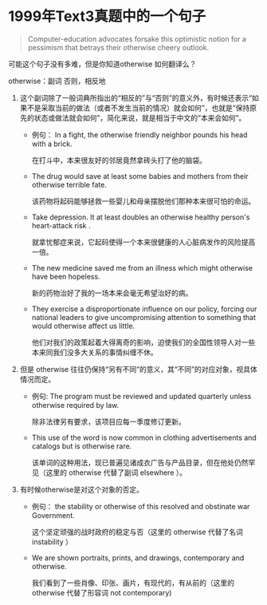 # 1999年Text3真题中的一个句子

> Computer-education advocates forsake this optimistic notion for a pessimism that betrays their otherwise cheery outlook.

可能这个句子没有多难，但是你知道otherwise 如何翻译么？

otherwise：副词 否则，相反地

1. 这个副词除了一般词典所指出的“相反的”与“否则”的意义外，有时候还表示“如果不是采取当前的做法（或者不发生当前的情况）就会如何”，也就是“保持原先的状态或做法就会如何”，简化来说，就是相当于中文的“本来会如何”。
   * 例句： In a fight, the otherwise friendly neighbor pounds his head with a brick.

     在打斗中，本来很友好的邻居竟然拿砖头打了他的脑袋。

   * The drug would save at least some babies and mothers from their otherwise terrible fate.

     该药物将起码能够拯救一些婴儿和母亲摆脱他们那种本来很可怕的命运。

   * Take depression. It at least doubles an otherwise healthy person's heart-attack risk .

     就拿忧郁症来说，它起码使得一个本来很健康的人心脏病发作的风险提高一倍。

   * The new medicine saved me from an illness which might otherwise have been hopeless.

     新的药物治好了我的一场本来会毫无希望治好的病。

   * They exercise a disproportionate influence on our policy, forcing our national leaders to give uncompromising attention to something that would otherwise affect us little.

     他们对我们的政策起着大得离奇的影响，迫使我们的全国性领导人对一些本来同我们没多大关系的事情纠缠不休。
2. 但是 otherwise 往往仍保持“另有不同”的意义，其“不同”的对应对象，视具体情况而定。
   * 例句: The program must be reviewed and updated quarterly unless otherwise required by law.

     除非法律另有要求，该项目应每一季度修订更新。

   * This use of the word is now common in clothing advertisements and catalogs but is otherwise rare.

     该单词的这种用法，现已普遍见诸成衣广告与产品目录，但在他处仍然罕见（这里的 otherwise 代替了副词 elsewhere ）。
3. 有时候otherwise是对这个对象的否定。
   * 例句： the stability or otherwise of this resolved and obstinate war Government.

     这个坚定顽强的战时政府的稳定与否（这里的 otherwise 代替了名词 instability ）

   * We are shown portraits, prints, and drawings, contemporary and otherwise.

     我们看到了一些肖像、印张、画片，有现代的，有从前的（这里的 otherwise 代替了形容词 not contemporary\)

